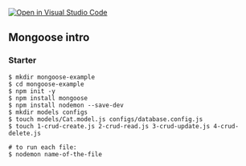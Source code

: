 [![Open in Visual Studio Code](https://classroom.github.com/assets/open-in-vscode-f059dc9a6f8d3a56e377f745f24479a46679e63a5d9fe6f495e02850cd0d8118.svg)](https://classroom.github.com/online_ide?assignment_repo_id=6976517&assignment_repo_type=AssignmentRepo)
## Mongoose intro

### Starter

```shell
$ mkdir mongoose-example
$ cd mongoose-example
$ npm init -y
$ npm install mongoose
$ npm install nodemon --save-dev
$ mkdir models configs
$ touch models/Cat.model.js configs/database.config.js
$ touch 1-crud-create.js 2-crud-read.js 3-crud-update.js 4-crud-delete.js

# to run each file:
$ nodemon name-of-the-file
```
